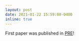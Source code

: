 ```yaml
---
layout: post
date: 2021-01-22 15:59:00-0400
inline: true
---
```


First paper was published in [PRE](https://journals.aps.org/pre/abstract/10.1103/PhysRevE.103.012309)!